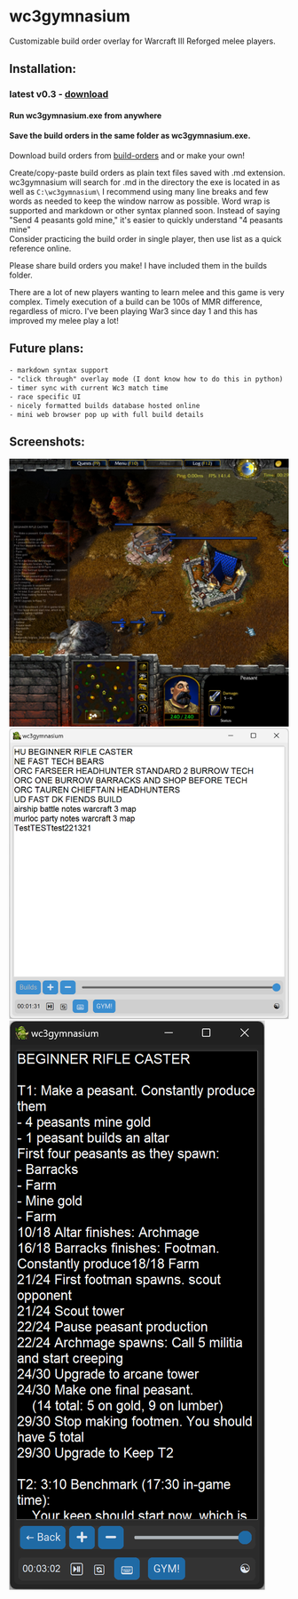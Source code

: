 # wc3gymnasium
Customizable build order overlay for Warcraft III Reforged melee players.


## Installation:
###	latest v0.3 - [download](https://github.com/cegees/wc3gymnasium/raw/main/wc3gymnasium(v3.0).exe)

#### Run wc3gymnasium.exe from anywhere
#### Save the build orders in the same folder as wc3gymnasium.exe.

Download build orders from [build-orders](https://github.com/cegees/wc3gymnasium/tree/main/build-orders) and or make your own!

Create/copy-paste build orders as plain text files saved with .md extension. wc3gymnasium will search for .md in the directory the exe is located in as well as
	`C:\wc3gymnasium\`
I recommend using many line breaks and few words as needed to keep the window narrow as possible. Word wrap is supported and markdown or other syntax planned soon. 
	Instead of saying "Send 4 peasants gold mine," it's easier to quickly understand "4 peasants mine"  
Consider practicing the build order in single player, then use list as a quick reference online.  


Please share build orders you make! I have included them in the builds folder.


There are a lot of new players wanting to learn melee and this game is very complex. Timely execution of a build can be 100s of MMR difference, regardless of micro. I've been playing War3 since day 1 and this has improved my melee play a lot!


## Future plans:
	- markdown syntax support 
	- "click through" overlay mode (I dont know how to do this in python)
	- timer sync with current Wc3 match time
	- race specific UI
 	- nicely formatted builds database hosted online
  	- mini web browser pop up with full build details

## Screenshots:
![image](https://raw.githubusercontent.com/cegees/wc3gymnasium/main/Assets/wc3gymnasium.v0.2.1-screenshot.jpg)
![image](https://raw.githubusercontent.com/cegees/wc3gymnasium/main/Assets/wc3gymnasium.v0.2.1-screenshot2.png) ![image](https://raw.githubusercontent.com/cegees/wc3gymnasium/main/Assets/wc3gymnasium.v0.2.1-screenshot1.png)
